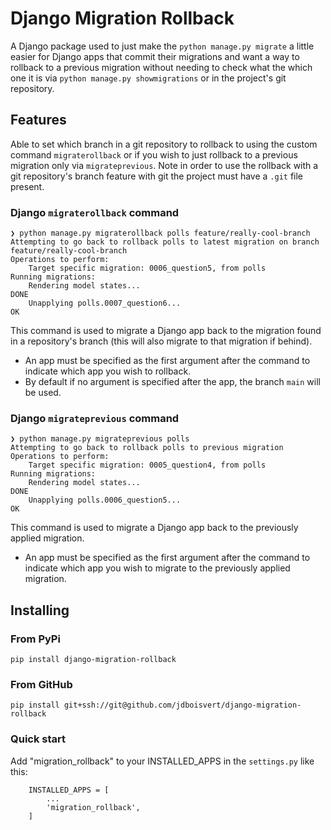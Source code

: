 # Django Migration Rollback
A Django package used to just make the `python manage.py migrate` a little easier for Django apps that commit their migrations and want a way to rollback to a previous migration without needing to check what the which one it is via `python manage.py showmigrations` or in the project's git repository.

## Features
Able to set which branch in a git repository to rollback to using the custom command `migraterollback` or if you wish to just rollback to a previous migration only via `migrateprevious`. Note in order to use the rollback with a git repository's branch feature with git the project must have a `.git` file present.

### Django `migraterollback` command
    ❯ python manage.py migraterollback polls feature/really-cool-branch
    Attempting to go back to rollback polls to latest migration on branch feature/really-cool-branch
    Operations to perform:
        Target specific migration: 0006_question5, from polls
    Running migrations:
        Rendering model states...
    DONE
        Unapplying polls.0007_question6...
    OK

This command is used to migrate a Django app back to the migration found in a repository's branch (this will also migrate to that migration if behind).

* An app must be specified as the first argument after the command to indicate which app you wish to rollback.
* By default if no argument is specified after the app, the branch `main` will be used.

### Django `migrateprevious` command
    ❯ python manage.py migrateprevious polls
    Attempting to go back to rollback polls to previous migration
    Operations to perform:
        Target specific migration: 0005_question4, from polls
    Running migrations:
        Rendering model states...
    DONE
        Unapplying polls.0006_question5...
    OK

This command is used to migrate a Django app back to the previously applied migration.

* An app must be specified as the first argument after the command to indicate which app you wish to migrate to the previously applied migration.

## Installing
### From PyPi
```
pip install django-migration-rollback
```

### From GitHub
```
pip install git+ssh://git@github.com/jdboisvert/django-migration-rollback
```

### Quick start
Add "migration_rollback" to your INSTALLED_APPS in the `settings.py` like this:
```
    INSTALLED_APPS = [
        ...
        'migration_rollback',
    ]
```
